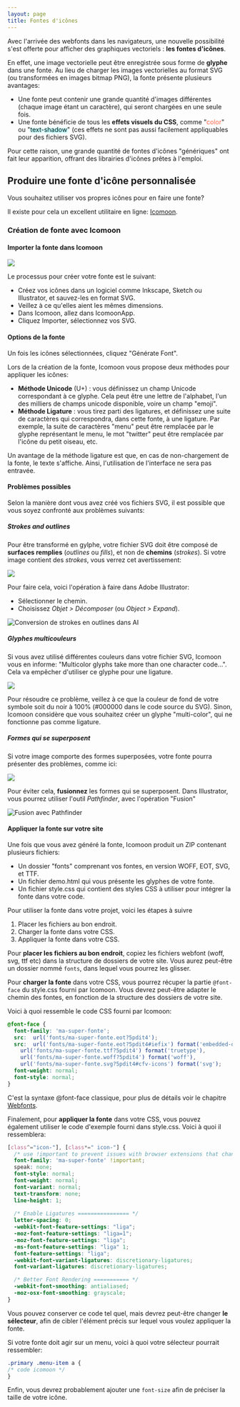 ```yaml
---
layout: page
title: Fontes d'icônes
---
```


Avec l'arrivée des webfonts dans les navigateurs, une nouvelle possibilité s'est offerte pour afficher des graphiques vectoriels : **les fontes d'icônes**.

En effet, une image vectorielle peut être enregistrée sous forme de **glyphe** dans une fonte. Au lieu de charger les images vectorielles au format SVG (ou transformées en images bitmap PNG), la fonte présente plusieurs avantages:

- Une fonte peut contenir une grande quantité d'images différentes (chaque image étant un caractère), qui seront chargées en une seule fois.
- Une fonte bénéficie de tous les **effets visuels du CSS**, comme "<span style='color:tomato;'>color</span>" ou "<span style='text-shadow:1px 1px 5px cyan;'>text-shadow</span>" (ces effets ne sont pas aussi facilement appliquables pour des fichiers SVG).

Pour cette raison, une grande quantité de fontes d'icônes "génériques" ont fait leur apparition, offrant des librairies d'icônes prêtes à l'emploi.

## Produire une fonte d'icône personnalisée

Vous souhaitez utiliser vos propres icônes pour en faire une fonte?

Il existe pour cela un excellent utilitaire en ligne: [Icomoon](https://icomoon.io/).

### Création de fonte avec Icomoon

#### Importer la fonte dans Icomoon

![](img/icomoon/interface-icomoon.png)

Le processus pour créer votre fonte est le suivant:

- Créez vos icônes dans un logiciel comme Inkscape, Sketch ou Illustrator, et sauvez-les en format SVG.
- Veillez à ce qu'elles aient les mêmes dimensions.
- Dans Icomoon, allez dans IcomoonApp.
- Cliquez Importer, sélectionnez vos SVG.

####  Options de la fonte

Un fois les icônes sélectionnées, cliquez "Générate Font".

Lors de la création de la fonte, Icomoon vous propose deux méthodes pour appliquer les icônes:

* **Méthode Unicode** (U+) : vous définissez un champ Unicode correspondant à ce glyphe. Cela peut être une lettre de l'alphabet, l'un des milliers de champs unicode disponible, voire un champ "emoji".
* **Méthode Ligature** : vous tirez parti des ligatures, et définissez une suite de caractères qui correspondra, dans cette fonte, à une ligature. Par exemple, la suite de caractères "menu" peut être remplacée par le glyphe représentant le menu, le mot "twitter" peut être remplacée par l'icône du petit oiseau, etc.

Un avantage de la méthode ligature est que, en cas de non-chargement de la fonte, le texte s'affiche. Ainsi, l'utilisation de l'interface ne sera pas entravée.


#### Problèmes possibles

Selon la manière dont vous avez créé vos fichiers SVG, il est possible que vous soyez confronté aux problèmes suivants:

##### Strokes and outlines

Pour être transformé en gylphe, votre fichier SVG doit être composé de **surfaces remplies** (*outlines* ou *fills*), et non de **chemins** (*strokes*). Si votre image contient des *strokes*, vous verrez cet avertissement:

![](img/icomoon/icomoon-strokes-warning.png)

Pour faire cela, voici l'opération à faire dans Adobe Illustrator:

* Sélectionner le chemin.
* Choisissez *Objet > Décomposer* (ou *Object > Expand*).

![Conversion de strokes en outlines dans AI](img/icomoon/ia-decomposer.png)

##### Glyphes multicouleurs 

Si vous avez utilisé différentes couleurs dans votre fichier SVG, Icomoon vous en informe: "Multicolor glyphs take more than one character code...". Cela va empêcher d'utiliser ce glyphe pour une ligature.

![](img/icomoon/icomoon-multicolor-glyphs-warning.png)

Pour résoudre ce problème, veillez à ce que la couleur de fond de votre symbole soit du noir à 100% (#000000 dans le code source du SVG). Sinon, Icomoon considère que vous souhaitez créer un glyphe "multi-color", qui ne fonctionne pas comme ligature.

##### Formes qui se superposent

Si votre image comporte des formes superposées, votre fonte pourra présenter des problèmes, comme ici:

![](img/icomoon/bug-fonte-icone.png)

Pour éviter cela, **fusionnez** les formes qui se superposent. Dans Illustrator, vous pourrez utiliser l'outil *Pathfinder*, avec l'opération "Fusion"

![Fusion avec Pathfinder](img/icomoon/icone-fusionner-formes.png)

#### Appliquer la fonte sur votre site

Une fois que vous avez généré la fonte, Icomoon produit un ZIP contenant plusieurs fichiers:

* Un dossier "fonts" comprenant vos fontes, en version WOFF, EOT, SVG, et TTF.
* Un fichier demo.html qui vous présente les glyphes de votre fonte.
* Un fichier style.css qui contient des styles CSS à utiliser pour intégrer la fonte dans votre code.

Pour utiliser la fonte dans votre projet, voici les étapes à suivre

1. Placer les fichiers au bon endroit.
2. Charger la fonte dans votre CSS.
3. Appliquer la fonte dans votre CSS.

Pour **placer les fichiers au bon endroit**, copiez les fichiers webfont (woff, svg, ttf etc) dans la structure de dossiers de votre site. Vous aurez peut-être un dossier nommé `fonts`, dans lequel vous pourrez les glisser.

Pour **charger la fonte** dans votre CSS, vous pourrez récuper la partie `@font-face` du style.css fourni par Icomoon. Vous devrez peut-être adapter le chemin des fontes, en fonction de la structure des dossiers de votre site.

Voici à quoi ressemble le code CSS fourni par Icomoon:

```css
@font-face {
  font-family: 'ma-super-fonte';
  src:  url('fonts/ma-super-fonte.eot?5pdit4');
  src:  url('fonts/ma-super-fonte.eot?5pdit4#iefix') format('embedded-opentype'),
    url('fonts/ma-super-fonte.ttf?5pdit4') format('truetype'),
    url('fonts/ma-super-fonte.woff?5pdit4') format('woff'),
    url('fonts/ma-super-fonte.svg?5pdit4#cfv-icons') format('svg');
  font-weight: normal;
  font-style: normal;
}
```

C'est la syntaxe @font-face classique, pour plus de détails voir le chapitre [Webfonts](webfonts.html).

Finalement, pour **appliquer la fonte** dans votre CSS, vous pouvez également utiliser le code d'exemple fourni dans style.css. Voici à quoi il ressemblera:

```css
[class^="icon-"], [class*=" icon-"] {
  /* use !important to prevent issues with browser extensions that change fonts */
  font-family: 'ma-super-fonte' !important;
  speak: none;
  font-style: normal;
  font-weight: normal;
  font-variant: normal;
  text-transform: none;
  line-height: 1;
  
  /* Enable Ligatures ================ */
  letter-spacing: 0;
  -webkit-font-feature-settings: "liga";
  -moz-font-feature-settings: "liga=1";
  -moz-font-feature-settings: "liga";
  -ms-font-feature-settings: "liga" 1;
  font-feature-settings: "liga";
  -webkit-font-variant-ligatures: discretionary-ligatures;
  font-variant-ligatures: discretionary-ligatures;

  /* Better Font Rendering =========== */
  -webkit-font-smoothing: antialiased;
  -moz-osx-font-smoothing: grayscale;
}
```

Vous pouvez conserver ce code tel quel, mais devrez peut-être changer **le sélecteur**, afin de cibler l'élément précis sur lequel vous voulez appliquer la fonte.

Si votre fonte doit agir sur un menu, voici à quoi votre sélecteur pourrait ressembler:

```css  
.primary .menu-item a {
/* code icomoon */
}
```

Enfin, vous devrez probablement ajouter une `font-size` afin de préciser la taille de votre icône.